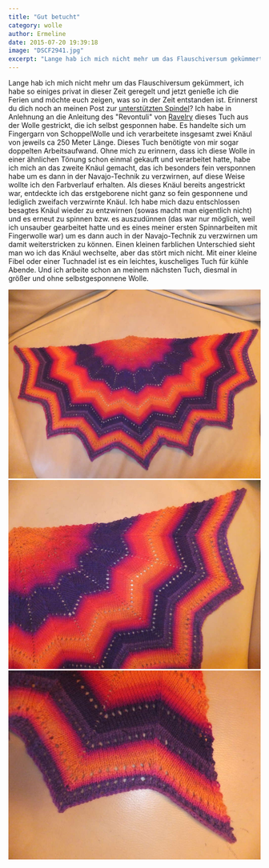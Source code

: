 ```yaml
---
title: "Gut betucht"
category: wolle
author: Ermeline
date: 2015-07-20 19:39:18
image: "DSCF2941.jpg"
excerpt: "Lange hab ich mich nicht mehr um das Flauschiversum gekümmert, ich habe so einiges privat in dieser Zeit geregelt und jetzt genieße ich die Ferien und möchte euch zeigen, was so in der Zeit entstanden ist. "
---
```


Lange hab ich mich nicht mehr um das Flauschiversum gekümmert, ich habe so einiges privat in dieser Zeit geregelt und jetzt genieße ich die Ferien und möchte euch zeigen, was so in der Zeit entstanden ist. Erinnerst du dich noch an meinen Post zur [unterstützten Spindel](/2015/05/unterstutzte-spindel/)? Ich habe in Anlehnung an die Anleitung des "Revontuli" von [Ravelry](https://www.ravelry.com/account/login) dieses Tuch aus der Wolle gestrickt, die ich selbst gesponnen habe. Es handelte sich um Fingergarn von SchoppelWolle und ich verarbeitete insgesamt zwei Knäul von jeweils ca 250 Meter Länge. Dieses Tuch benötigte von mir sogar doppelten Arbeitsaufwand. Ohne mich zu erinnern, dass ich diese Wolle in einer ähnlichen Tönung schon einmal gekauft und verarbeitet hatte, habe ich mich an das zweite Knäul gemacht, das ich besonders fein versponnen habe um es dann in der Navajo-Technik zu verzwirnen, auf diese Weise wollte ich den Farbverlauf erhalten. Als dieses Knäul bereits angestrickt war, entdeckte ich das erstgeborene nicht ganz so fein gesponnene und lediglich zweifach verzwirnte Knäul. Ich habe mich dazu entschlossen besagtes Knäul wieder zu entzwirnen (sowas macht man eigentlich nicht) und es erneut zu spinnen bzw. es auszudünnen (das war nur möglich, weil ich unsauber gearbeitet hatte und es eines meiner ersten Spinnarbeiten mit Fingerwolle war) um es dann auch in der Navajo-Technik zu verzwirnen um damit weiterstricken zu können. Einen kleinen farblichen Unterschied sieht man wo ich das Knäul wechselte, aber das stört mich nicht. Mit einer kleine Fibel oder einer Tuchnadel ist es ein leichtes, kuscheliges Tuch für kühle Abende. Und ich arbeite schon an meinem nächsten Tuch, diesmal in größer und ohne selbstgesponnene Wolle.

![Gesamtansicht](DSCF2941.jpg)
![halbes Tuch](DSCF2942.jpg)
![Zackenkante](DSCF2943.jpg)
